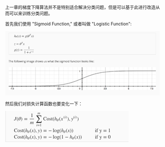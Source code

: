 上一章的梯度下降算法并不是特别适合解决分类问题，但是可以基于此进行改造从而可以来训练分类问题。

首先我们使用 "Sigmoid Function," 或者叫做 "Logistic Function":

![](assets/3.png)

然后我们对损失计算函数也要变化一下：

![](assets/4.png)
